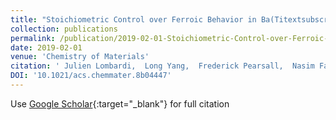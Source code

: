 ```yaml
---
title: "Stoichiometric Control over Ferroic Behavior in Ba(Titextsubscript1textendash xFetextsubscriptx)Otextsubscript3 Nanocrystals"
collection: publications
permalink: /publication/2019-02-01-Stoichiometric-Control-over-Ferroic-Behavior-in-BaTitextsubscript1textendash-xFetextsubscriptxOtextsubscript3-Nanocrystals
date: 2019-02-01
venue: 'Chemistry of Materials'
citation: ' Julien Lombardi,  Long Yang,  Frederick Pearsall,  Nasim Farahmand,  Zheng Gai,  Simon Billinge,  Stephen O&apos;Brien, &quot;Stoichiometric Control over Ferroic Behavior in Ba(Titextsubscript1textendash xFetextsubscriptx)Otextsubscript3 Nanocrystals.&quot; Chemistry of Materials, 2019.'
DOI: '10.1021/acs.chemmater.8b04447'
---
```

Use [Google Scholar](https://scholar.google.com/scholar?q=Stoichiometric+Control+over+Ferroic+Behavior+in+Ba(Titextsubscript1textendash+xFetextsubscriptx)Otextsubscript3+Nanocrystals){:target="_blank"} for full citation